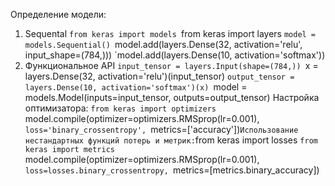 Определение модели:
1. Sequental
	`from keras import models
	`from keras import layers
	`model = models.Sequential()
	`model.add(layers.Dense(32, activation='relu', input_shape=(784,)))
	`model.add(layers.Dense(10, activation='softmax'))
2. Функциональное API
	`input_tensor = layers.Input(shape=(784,))
	`x = layers.Dense(32, activation='relu')(input_tensor)
	`output_tensor = layers.Dense(10, activation='softmax')(x)
	`model = models.Model(inputs=input_tensor, outputs=output_tensor)
Настройка оптимизатора:
`from keras import optimizers
`model.compile(optimizer=optimizers.RMSprop(lr=0.001),
`loss='binary_crossentropy',
`metrics=['accuracy'])`
Использование нестандартных функций потерь и метрик:
`from keras import losses
`from keras import metrics
`model.compile(optimizer=optimizers.RMSprop(lr=0.001),
`loss=losses.binary_crossentropy,
`metrics=[metrics.binary_accuracy])

